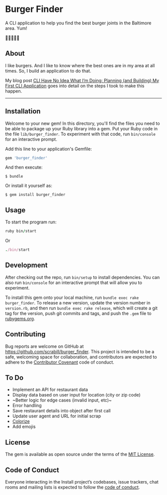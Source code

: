 # Burger Finder

A CLI application to help you find the best burger joints in the Baltimore area. Yum!

🍔🍔🍔🍔🍔

## About

I like burgers. And I like to know where the best ones are in my area at all times. So, I build an application to do that.

My blog post [CLI Have No Idea What I’m Doing: Planning (and Building) My First CLI Application](https://shannoncrabill.com/blog/cli-application-planning/) goes into detail on the steps I took to make this happen.

***

## Installation

Welcome to your new gem! In this directory, you'll find the files you need to be able to package up your Ruby library into a gem. Put your Ruby code in the file `lib/burger_finder`. To experiment with that code, run `bin/console` for an interactive prompt.

Add this line to your application's Gemfile:

```ruby
gem 'burger_finder'
```

And then execute:

    $ bundle

Or install it yourself as:

    $ gem install burger_finder

## Usage

To start the program run:

```ruby
ruby bin/start
```

Or

```ruby
./bin/start
```

## Development

After checking out the repo, run `bin/setup` to install dependencies. You can also run `bin/console` for an interactive prompt that will allow you to experiment.

To install this gem onto your local machine, run `bundle exec rake burger_finder`. To release a new version, update the version number in `version.rb`, and then run `bundle exec rake release`, which will create a git tag for the version, push git commits and tags, and push the `.gem` file to [rubygems.org](https://rubygems.org).

## Contributing

Bug reports are welcome on GitHub at https://github.com/scrabill/burger_finder. This project is intended to be a safe, welcoming space for collaboration, and contributors are expected to adhere to the [Contributor Covenant](http://contributor-covenant.org) code of conduct.

## To Do

- Implement an API for restaurant data
- Display data based on user input for location (city or zip code)
- ~Better logic for edge cases (invalid input, etc)~
- Error handling
- Save restaurant details into object after first call
- Update user agent and URL for initial scrap
- [Colorize](https://github.com/fazibear/colorize)
- Add emojis

## License

The gem is available as open source under the terms of the [MIT License](https://opensource.org/licenses/MIT).

## Code of Conduct

Everyone interacting in the Install project’s codebases, issue trackers, chat rooms and mailing lists is expected to follow the [code of conduct](https://github.com/scrabill/install/blob/master/CODE_OF_CONDUCT.md).
